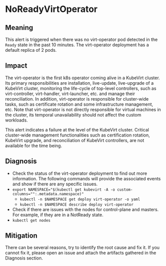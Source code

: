 # NoReadyVirtOperator 

## Meaning

This alert is triggered when there was no virt-operator pod detected in the `Ready` state in the past 10 minutes. The virt-operator deployment has a default replica of 2 pods.

## Impact

The virt-operator is the first k8s operator coming alive in a KubeVirt cluster. Its primary responsibilities are installation, live-update, live-upgrade of a KubeVirt cluster, monitoring the life-cycle of top-level controllers, such as virt-controller, virt-handler, virt-launcher, etc. and manage their reconciliation. In addition, virt-operator is responsible for cluster-wide tasks, such as certificate rotation and some infrastructure management, etc.  Note that virt-operator is not directly responsible for virtual machines in the cluster, its temporal unavailability should not affect the custom workloads. 

This alert indicates a failure at the level of the KubeVirt cluster. Critical cluster-wide management functionalities such as certification rotation, KubeVirt upgrade, and reconciliation of KubeVirt controllers, are not available for the time being.

## Diagnosis

- Check the status of the virt-operator deployment to find out more information. The following commands will provide the associated events and show if there are any specific issues.
- `export NAMESPACE="$(kubectl get kubevirt -A -o custom-columns="":.metadata.namespace)"`
  - `kubectl -n $NAMESPACE get deploy virt-operator -o yaml`
  - `kubectl -n $NAMESPACE describe deploy virt-operator`
- Check if there are issues with the nodes for control-plane and masters. For example, if they are in a NotReady state.
- `kubectl get nodes`

## Mitigation

There can be several reasons, try to identify the root cause and fix it. If you cannot fix it, please open an issue and attach the artifacts gathered in the Diagnosis section.

